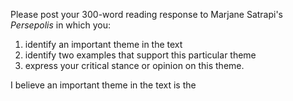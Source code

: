 Please post your 300-word reading response to Marjane Satrapi's _Persepolis_ in which you: 
1) identify an important theme in the text
2) identify two examples that support this particular theme
3) express your critical stance or opinion on this theme.

I believe an important theme in the text is the 